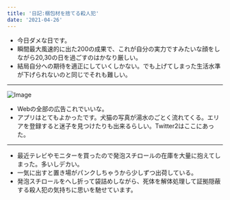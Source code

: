```yaml
---
title: '日記:梱包材を捨てる殺人犯'
date: '2021-04-26'
---
```


- 今日ダメな日です。
- 瞬間最大風速的に出た200の成果で、これが自分の実力ですみたいな顔をしながら20,30の日を過ごすのはかなり厳しい。
- 結局自分への期待を適正にしていくしかない。でも上げてしまった生活水準が下げられないのと同じでそれも難しい。

---

![Image](https://i.imgur.com/D4WTnTy)

- Webの全部の広告これでいいな。
- アプリはとてもよかったです。犬猫の写真が湯水のごとく流れてくる。エリアを登録すると迷子を見つけたりも出来るらしい。Twitter2はここにあった。

---

- 最近テレビやモニターを買ったので発泡スチロールの在庫を大量に抱えてしまった。多いしデカい。
- 一気に出すと置き場がパンクしちゃうから少しずつ出荷している。
- 発泡スチロールをへし折って袋詰めしながら、死体を解体処理して証拠隠蔽する殺人犯の気持ちに思いを馳せています。
